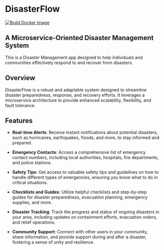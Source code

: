 # DisasterFlow

[![Build Docker Image](https://github.com/Tomdieu/DisasterFlow/actions/workflows/build-and-publish-images.yaml/badge.svg)](https://github.com/Tomdieu/DisasterFlow/actions/workflows/build-and-publish-images.yaml)

## A Microservice-Oriented Disaster Management System

This is a Disaster Management app designed to help individuals and communities effectively respond to and recover from disasters.

## Overview

DisasterFlow is a robust and adaptable system designed to streamline disaster preparedness, response, and recovery efforts. It leverages a microservice architecture to provide enhanced scalability, flexibility, and fault tolerance.

## Features

- **Real-time Alerts**: Receive instant notifications about potential disasters, such as hurricanes, earthquakes, floods, and more, to stay informed and prepared.

- **Emergency Contacts**: Access a comprehensive list of emergency contact numbers, including local authorities, hospitals, fire departments, and police stations.

- **Safety Tips**: Get access to valuable safety tips and guidelines on how to handle different types of emergencies, ensuring you know what to do in critical situations.

- **Checklists and Guides**: Utilize helpful checklists and step-by-step guides for disaster preparedness, evacuation planning, emergency supplies, and more.

- **Disaster Tracking**: Track the progress and status of ongoing disasters in your area, including updates on containment efforts, evacuation orders, and relief operations.

- **Community Support**: Connect with other users in your community, share information, and provide support during and after a disaster, fostering a sense of unity and resilience.
<!-- 
## Installation

To install DisasterFlow on your device, follow these steps:

1. Visit the [App Store](link-to-app-store) or [Google Play Store](link-to-play-store) and search for "DisasterFlow."

2. Tap the "Install" button to download the app.

3. Once the installation is complete, launch the app and grant the necessary permissions.

4. Sign up for a new account or log in with your existing credentials.

5. Start exploring the app and take advantage of its features to better prepare for emergencies and mitigate the impact of disasters.

## Feedback and Support

We value your feedback and are committed to continuously improving DisasterFlow. If you have any questions, suggestions, or encounter any issues while using the app, please reach out to our support team at support@disasterflow.com.

We appreciate your support and hope that DisasterFlow becomes an essential tool in your disaster management preparedness efforts.

Stay safe and be prepared! -->